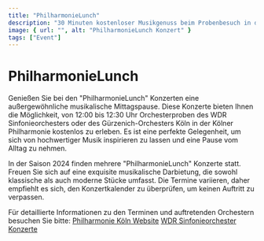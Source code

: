 ```yaml
---
title: "PhilharmonieLunch"
description: "30 Minuten kostenloser Musikgenuss beim Probenbesuch in der Kölner Philharmonie"
image: { url: "", alt: "PhilharmonieLunch Konzert" }
tags: ["Event"]
---
```


# PhilharmonieLunch

Genießen Sie bei den "PhilharmonieLunch" Konzerten eine außergewöhnliche musikalische Mittagspause. Diese Konzerte bieten Ihnen die Möglichkeit, von 12:00 bis 12:30 Uhr Orchesterproben des WDR Sinfonieorchesters oder des Gürzenich-Orchesters Köln in der Kölner Philharmonie kostenlos zu erleben. Es ist eine perfekte Gelegenheit, um sich von hochwertiger Musik inspirieren zu lassen und eine Pause vom Alltag zu nehmen.

In der Saison 2024 finden mehrere "PhilharmonieLunch" Konzerte statt. Freuen Sie sich auf eine exquisite musikalische Darbietung, die sowohl klassische als auch moderne Stücke umfasst. Die Termine variieren, daher empfiehlt es sich, den Konzertkalender zu überprüfen, um keinen Auftritt zu verpassen.

Für detaillierte Informationen zu den Terminen und auftretenden Orchestern besuchen Sie bitte:
[Philharmonie Köln Website](http://koelner-philharmonie.de/philharmonie-lunch/)
[WDR Sinfonieorchester Konzerte](https://www1.wdr.de/orchester-und-chor/sinfonieorchester/konzerte/philharmonielunch-110.html)
